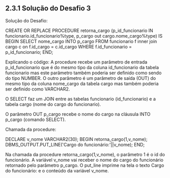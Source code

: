 ## 2.3.1 Solução do Desafio 3
Solução do Desafio:

CREATE OR REPLACE PROCEDURE retorna_cargo
(p_id_funcionario IN funcionario.id_funcionario%type,
p_cargo out cargo.nome_cargo%type)
IS
BEGIN
SELECT nome_cargo
INTO p_cargo
FROM funcionario f inner join cargo c
on f.id_cargo = c.id_cargo
WHERE f.id_funcionario = p_id_funcionario;
END;

Explicando o código:
A procedure recebe um parâmetro de entrada p_id_funcionario que é do mesmo tipo da coluna id_funcionario da tabela funcionario mas este parâmetro também poderia ser definido como sendo do tipo NUMBER. O outro parâmetro é um parâmetro de saída (OUT) do mesmo tipo da coluna nome_cargo da tabela cargo mas também poderia ser definido como VARCHAR2.

O SELECT faz um JOIN entre as tabelas funcionario (id_funcionario) e a tabela cargo (nome do cargo do funcionario).

O parâmetro OUT p_cargo recebe o nome do cargo na cláusula  INTO p_cargo (comando SELECT).

Chamada da procedure: 

DECLARE
  v_nome VARCHAR2(30);
BEGIN
  retorna_cargo(1,v_nome);
  DBMS_OUTPUT.PUT_LINE('Cargo do funcionário:'||v_nome);
END;

Na chamada da procedure retorna_cargo(1,v_nome), o parâmetro 1 é o id do funcionário. A variável v_nome vai receber o nome do cargo do funcionário retornado pelo parâmetro p_cargo. O put_line imprime na tela o texto Cargo do funcionário: e o conteúdo da variável v_nome.